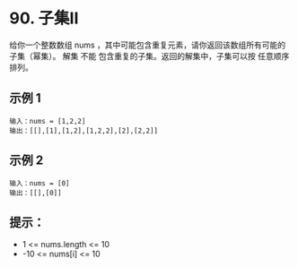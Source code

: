 # 90. 子集II

给你一个整数数组 nums ，其中可能包含重复元素，请你返回该数组所有可能的子集（幂集）。
解集 不能 包含重复的子集。返回的解集中，子集可以按 任意顺序 排列。

## 示例 1

```
输入：nums = [1,2,2]
输出：[[],[1],[1,2],[1,2,2],[2],[2,2]]
```

## 示例 2

```
输入：nums = [0]
输出：[[],[0]]
```

## 提示：
- 1 <= nums.length <= 10
- -10 <= nums[i] <= 10
